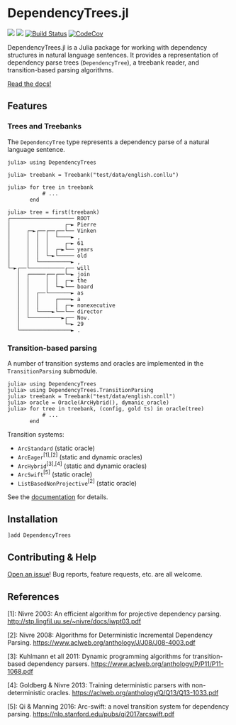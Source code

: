 # DependencyTrees.jl

[![](https://img.shields.io/badge/docs-stable-blue.svg)](https://dellison.github.io/DependencyTrees.jl/stable) [![](https://img.shields.io/badge/docs-dev-blue.svg)](https://dellison.github.io/DependencyTrees.jl/dev) [![Build Status](https://travis-ci.org/dellison/DependencyTrees.jl.svg?branch=master)](https://travis-ci.org/dellison/DependencyTrees.jl) [![CodeCov](https://codecov.io/gh/dellison/DependencyTrees.jl/branch/master/graph/badge.svg)](https://codecov.io/gh/dellison/DependencyTrees.jl)

DependencyTrees.jl is a Julia package for working with dependency structures in natural language sentences. It provides a representation of dependency parse trees (`DependencyTree`), a treebank reader, and transition-based parsing algorithms.

[Read the docs!](https://dellison.github.io/DependencyTrees.jl/stable/)

## Features

### Trees and Treebanks

The `DependencyTree` type represents a dependency parse of a natural language sentence.

```julia-repl
julia> using DependencyTrees

julia> treebank = Treebank("test/data/english.conllu")

julia> for tree in treebank
           # ...
       end

julia> tree = first(treebank)
┌──────────────────── ROOT
│                 ┌─► Pierre
│     ┌─►┌──┌──┌──└── Vinken
│     │  │  │  └────► ,
│     │  │  │     ┌─► 61
│     │  │  │  ┌─►└── years
│     │  │  └─►└───── old
│     │  └──────────► ,
└─►┌──└───────────┌── will
   │  ┌─────┌──┌──└─► join
   │  │     │  │  ┌─► the
   │  │     │  └─►└── board
   │  │  ┌──└───────► as
   │  │  │     ┌────► a
   │  │  │     │  ┌─► nonexecutive
   │  │  └────►└──└── director
   │  └──────────►┌── Nov.
   │              └─► 29
   └────────────────► .
```

### Transition-based parsing

A number of transition systems and oracles are implemented in the `TransitionParsing` submodule.

```julia-repl
julia> using DependencyTrees
julia> using DependencyTrees.TransitionParsing
julia> treebank = Treebank("test/data/english.conll")
julia> oracle = Oracle(ArcHybrid(), dymanic_oracle)
julia> for tree in treebank, (config, gold ts) in oracle(tree)
           # ...
       end
```

Transition systems:

* `ArcStandard` (static oracle)
* `ArcEager`<sup>[1],[2]</sup> (static and dynamic oracles)
* `ArcHybrid`<sup>[3],[4]</sup> (static and dynamic oracles)
* `ArcSwift`<sup>[5]</sup> (static oracle)
* `ListBasedNonProjective`<sup>[2]</sup> (static oracle)

See the [documentation](https://dellison.github.io/DependencyTrees.jl/stable/transition_parsing) for details.

## Installation

```
]add DependencyTrees
```

## Contributing & Help

[Open an issue](https://github.com/dellison/DependencyTrees.jl/issues/new)! Bug reports, feature requests, etc. are all welcome.

## References

[1]: Nivre 2003: An efficient algorithm for projective dependency parsing. http://stp.lingfil.uu.se/~nivre/docs/iwpt03.pdf

[2]: Nivre 2008: Algorithms for Deterministic Incremental Dependency Parsing. https://www.aclweb.org/anthology/J/J08/J08-4003.pdf

[3]: Kuhlmann et all 2011: Dynamic programming algorithms for transition-based dependency parsers. https://www.aclweb.org/anthology/P/P11/P11-1068.pdf

[4]: Goldberg & Nivre 2013: Training deterministic parsers with non-deterministic oracles. https://aclweb.org/anthology/Q/Q13/Q13-1033.pdf

[5]: Qi & Manning 2016: Arc-swift: a novel transition system for dependency parsing. https://nlp.stanford.edu/pubs/qi2017arcswift.pdf
